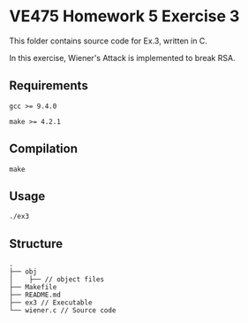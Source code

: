 # VE475 Homework 5 Exercise 3

This folder contains source code for Ex.3, written in C.

In this exercise, Wiener's Attack is implemented to break RSA.

## Requirements

`gcc >= 9.4.0`

`make >= 4.2.1`

## Compilation

```shell
make
```

## Usage

```shell
./ex3
```

## Structure

```
.
├── obj
│    ├── // object files
├── Makefile
├── README.md
├── ex3 // Executable
└── wiener.c // Source code
```